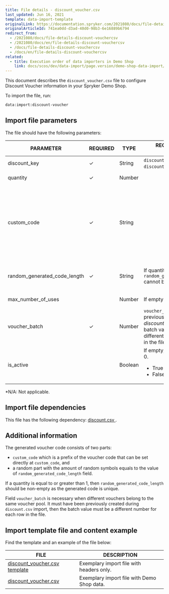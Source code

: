 ```yaml
---
title: File details - discount_voucher.csv
last_updated: Jun 16, 2021
template: data-import-template
originalLink: https://documentation.spryker.com/2021080/docs/file-details-discount-vouchercsv
originalArticleId: 741ea0dd-d3ad-40d0-98b3-6e16889b6794
redirect_from:
  - /2021080/docs/file-details-discount-vouchercsv
  - /2021080/docs/en/file-details-discount-vouchercsv
  - /docs/file-details-discount-vouchercsv
  - /docs/en/file-details-discount-vouchercsv
related:
  - title: Execution order of data importers in Demo Shop
    link: docs/scos/dev/data-import/page.version/demo-shop-data-import/execution-order-of-data-importers-in-demo-shop.html
---
```


This document describes the `discount_voucher.csv` file to configure Discount Voucher information in your Spryker Demo Shop.

To import the file, run:

```bash
data:import:discount-voucher
```

## Import file parameters

The file should have the following parameters:

| PARAMETER | REQUIRED | TYPE | REQUIREMENTS OR COMMENTS | DESCRIPTION |
| --- | --- | --- | --- | --- |
| discount_key | &check; | String |`discount_key` must exist in the `discounts.csv` file | Key identifier of the discount. |
| quantity | &check; | Number |  | Number of vouchers that will be generated. |
| custom_code | &check; | String |  | Customized code of the voucher, composed by two parts:<ul><li>a prefix of the voucher code that can be set directly in this field,</li><li>a random part with the amount of random symbols equals to the value of random_generated_code_length field.</li></ul> |
| random_generated_code_length | &check; | String |If quantity >= 1 then `random_generated_code_length`	cannot be empty. | Random part of the voucher code with the amount of random symbols equals to the value of `random_generated_code_length` field. |
| max_number_of_uses |  | Number |If empty it will be set to 0. | Maximum number of this voucher usage. |
| voucher_batch | &check; | Number |`voucher_batch` must be previously created during *discount.csv* import, then the batch value must be a different number for each row in the file. | Voucher batch groups vouchers into batches. It identifies a voucher belonging to the same voucher pool. |
| is_active |  | Boolean | If empty, will be set to False = 0.<ul><li>True = 1</li><li>False = 0</li></ul>  | Indicates if discount voucher is active or not. |
*N/A: Not applicable.

## Import file dependencies

This file has the following dependency: [ discount.csv ](/docs/scos/dev/data-import/{{page.version}}/data-import-categories/merchandising-setup/discounts/file-details-discount.csv.html).

## Additional information

The generated voucher code consists of two parts: 

* `custom_code` which is a prefix of the voucher code that can be set directly at `custom_code`, and
* a random part with the amount of random symbols equals to the value of `random_generated_code_length` field. 

If a quantity is equal to or greater than 1, then `random_generated_code_length` should be non-empty as the generated code is unique.

Field `voucher_batch` is necessary when different vouchers belong to the same voucher pool. It must have been previously created during `discount.csv` import, then the batch value must be a different number for each row in the file.
  
## Import template file and content example

Find the template and an example of the file below:

| FILE | DESCRIPTION |
| --- | --- |
| [discount_voucher.csv template](https://spryker.s3.eu-central-1.amazonaws.com/docs/Developer+Guide/Back-End/Data+Manipulation/Data+Ingestion/Data+Import/Data+Import+Categories/Merchandising+Setup/Discounts/Template+discount_voucher.csv) | Exemplary import file with headers only. |
| [discount_voucher.csv](https://spryker.s3.eu-central-1.amazonaws.com/docs/Developer+Guide/Back-End/Data+Manipulation/Data+Ingestion/Data+Import/Data+Import+Categories/Merchandising+Setup/Discounts/discount_voucher.csv) | Exemplary import file with Demo Shop data. |

